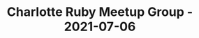 ---
layout: post
title: Charlotte Ruby Meetup Group - 2021-07-06
datetime: '2021-07-06T19:00:00-04:00'
name: Charlotte Ruby Meetup Group
external_url: https://www.meetup.com/charlotte-rb/events/278579634/
online_event: true
year_month: 2021-07
---